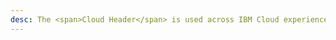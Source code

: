 ```yaml
---
desc: The <span>Cloud Header</span> is used across IBM Cloud experiences to provide a succinct, organized way to navigate across the main sections of a product.
---
```

